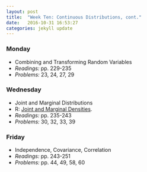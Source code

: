 ```yaml
---
layout: post
title:  "Week Ten: Continuous Distributions, cont."
date:   2016-10-31 16:53:27
categories: jekyll update
---
```


### Monday  
- Combining and Transforming Random Variables
- *Readings:* pp. 229-235
- *Problems:* 23, 24, 27, 29

### Wednesday
- Joint and Marginal Distributions
- R: <a href = "{{ site.baseurl }}/assets/week-10/joint-densities.html" target = "_blank">Joint and Marginal Densities</a>.
- *Readings:* pp. 235-243
- *Problems:* 30, 32, 33, 39

### Friday
- Independence, Covariance, Correlation
- *Readings:* pp. 243-251
- *Problems:* pp. 44, 49, 58, 60